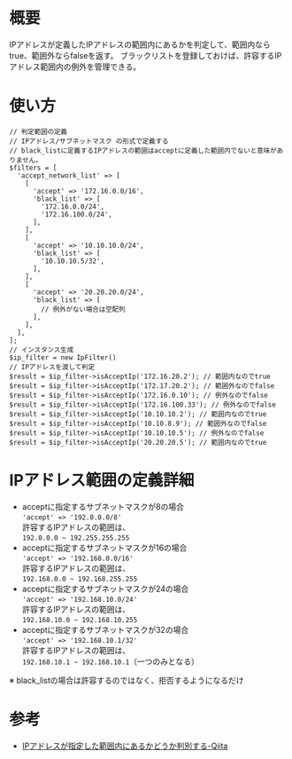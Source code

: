 # 概要
IPアドレスが定義したIPアドレスの範囲内にあるかを判定して、範囲内ならtrue、範囲外ならfalseを返す。
ブラックリストを登録しておけば、許容するIPアドレス範囲内の例外を管理できる。

# 使い方
```
// 判定範囲の定義
// IPアドレス/サブネットマスク の形式で定義する
// black_listに定義するIPアドレスの範囲はacceptに定義した範囲内でないと意味がありません。
$filters = [
  'accept_network_list' => [
    [
      'accept' => '172.16.0.0/16',
      'black_list' => [
        '172.16.0.0/24',
        '172.16.100.0/24',
      ],
    ],
    [
      'accept' => '10.10.10.0/24',
      'black_list' => [
        '10.10.10.5/32',
      ],
    ],
    [
      'accept' => '20.20.20.0/24',
      'black_list' => [
        // 例外がない場合は空配列
      ],
    ],
  ],
];
// インスタンス生成
$ip_filter = new IpFilter()
// IPアドレスを渡して判定
$result = $ip_filter->isAcceptIp('172.16.20.2'); // 範囲内なのでtrue
$result = $ip_filter->isAcceptIp('172.17.20.2'); // 範囲外なのでfalse
$result = $ip_filter->isAcceptIp('172.16.0.10'); // 例外なのでfalse
$result = $ip_filter->isAcceptIp('172.16.100.33'); // 例外なのでfalse
$result = $ip_filter->isAcceptIp('10.10.10.2'); // 範囲内なのでtrue
$result = $ip_filter->isAcceptIp('10.10.8.9'); // 範囲外なのでfalse
$result = $ip_filter->isAcceptIp('10.10.10.5'); // 例外なのでfalse
$result = $ip_filter->isAcceptIp('20.20.20.5'); // 範囲内なのでtrue
```

# IPアドレス範囲の定義詳細
- acceptに指定するサブネットマスクが8の場合  
`'accept' => '192.0.0.0/8'`  
許容するIPアドレスの範囲は、  
`192.0.0.0 ~ 192.255.255.255`  
- acceptに指定するサブネットマスクが16の場合  
`'accept' => '192.168.0.0/16'`  
許容するIPアドレスの範囲は、  
`192.168.0.0 ~ 192.168.255.255`  
- acceptに指定するサブネットマスクが24の場合  
`'accept' => '192.168.10.0/24'`  
許容するIPアドレスの範囲は、  
`192.168.10.0 ~ 192.168.10.255`  
- acceptに指定するサブネットマスクが32の場合  
`'accept' => '192.168.10.1/32'`  
許容するIPアドレスの範囲は、  
`192.168.10.1 ~ 192.168.10.1`（一つのみとなる）  

※ black_listの場合は許容するのではなく、拒否するようになるだけ

# 参考
- [IPアドレスが指定した範囲内にあるかどうか判別する-Qiita](https://qiita.com/ran/items/039706c93a8ff85a011a)

